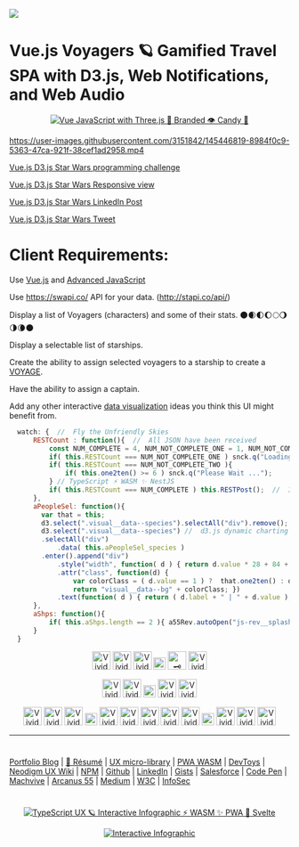 ![](https://cdn.rawgit.com/sindresorhus/awesome/d7305f38d29fed78fa85652e3a63e154dd8e8829/media/badge.svg)

# Vue.js Voyagers 🪐 Gamified Travel SPA with D3.js, Web Notifications, and Web Audio

<p align="center">
  <a target="_blank" href="https://neodigm.github.io/vue_voyagers/index.html">
  <img src="https://neodigm.github.io/vue_voyagers/vuejs_space_travel_app.png" title="Vue JavaScript with Three.js 🍰 Branded 👁️ Candy 🎨">
  </a>
</p>

https://user-images.githubusercontent.com/3151842/145446819-8984f0c9-5363-47ca-921f-38cef1ad2958.mp4


[Vue.js D3.js Star Wars programming challenge](https://neodigm.github.io/vue_voyagers/index.html) 

[Vue.js D3.js Star Wars Responsive view](https://www.thescottkrause.com/utils/neodigm55-mobile-resizer/?vp=m&uri=https://neodigm.github.io/vue_voyagers/index.html) 

[Vue.js D3.js Star Wars LinkedIn Post](https://www.linkedin.com/feed/update/urn:li:activity:6533433750137778176)

[Vue.js D3.js Star Wars Tweet](https://twitter.com/hashtag/neodigm24?src=hash&amp;ref_src=twsrc%5Etfw)

# Client Requirements:

Use [Vue.js](https://www.thescottkrause.com/emerging_tech/curated-vue-typescript/) and [Advanced JavaScript](https://www.thescottkrause.com/tags/javascript/)

Use https://swapi.co/ API for your data.  (http://stapi.co/api/)

Display a list of Voyagers (characters) and some of their stats. 🌑🌒🌓🌔🌕🌖🌗🌘🌑 

Display a selectable list of starships.

Create the ability to assign selected voyagers to a starship to create a [VOYAGE](https://neodigm.github.io/Next-Generation-Storefront-NGS/NGS_VUE_UML_Scott_C_Krause_2020.pdf).

Have the ability to assign a captain.

Add any other interactive [data visualization](https://www.thescottkrause.com/emerging_tech/cytoscape_dataviz_skills/) ideas you think this UI might benefit from.

```javascript
  watch: {  //  Fly the Unfriendly Skies
      RESTCount : function(){  //  All JSON have been received
          const NUM_COMPLETE = 4, NUM_NOT_COMPLETE_ONE = 1, NUM_NOT_COMPLETE_TWO = 2;
          if( this.RESTCount === NUM_NOT_COMPLETE_ONE ) snck.q("Loading ...");
          if( this.RESTCount === NUM_NOT_COMPLETE_TWO ){
              if( this.one2ten() >= 6 ) snck.q("Please Wait ...");
          } // TypeScript ⚡ WASM ✨ NestJS
          if( this.RESTCount === NUM_COMPLETE ) this.RESTPost();  //  Init Sort and Gen Rank
      },
      aPeopleSel: function(){
        var that = this;
        d3.select(".visual__data--species").selectAll("div").remove(); // Change color by value, rnd if 1
        d3.select(".visual__data--species") //  d3.js dynamic charting (d3js.org) (http://circos.ca/)
        .selectAll("div")
            .data( this.aPeopleSel_species )
        .enter().append("div")
            .style("width", function( d ) { return d.value * 28 + 84 + "px"; })
            .attr("class", function(d) { 
                var colorClass = ( d.value == 1 ) ?  that.one2ten() : d.value;
                return "visual__data--bg" + colorClass; })
            .text(function( d ) { return ( d.label + " | " + d.value ); });
      },
      aShps: function(){
          if( this.aShps.length == 2 ){ a55Rev.autoOpen("js-rev__splash--id"); }
      }
  }
```

<p align="center">
<img src="https://neodigm.github.io/vivid_vector_alphabet/wasm/vvv.svg" width="33" alt="Vivid Vector Skullduggery">
<img src="https://neodigm.github.io/vivid_vector_alphabet/wasm/vvu.svg" width="33" alt="Vivid Vector Skullduggery">
<img src="https://neodigm.github.io/vivid_vector_alphabet/wasm/vve.svg" width="33" alt="Vivid 🌑🌒🌓🌔🌕🌖🌗🌘🌑 Skullduggery">
<img src="https://neodigm.github.io/vivid_vector_alphabet/wasm/vvperiod.svg" width="22" alt="Vivid Vector Skullduggery">
<img src="https://neodigm.github.io/vivid_vector_alphabet/wasm/vvj.svg" width="33" alt="🗝️ Flux Capacitor (WebAssembly 🐹 GoLang)🪐 Skullduggery">
<img src="https://neodigm.github.io/vivid_vector_alphabet/wasm/vvs.svg" width="33" alt="Vivid Vector Skullduggery">
</p>
<p align="center">
<img src="https://neodigm.github.io/vivid_vector_alphabet/wasm/vvd.svg" width="33" alt="Vivid Vector Skullduggery">
<img src="https://neodigm.github.io/vivid_vector_alphabet/wasm/vv3.svg" width="33" alt="Vivid 🗝️ WebAssembly 🐹 GoLang 🪐 Skullduggery">
<img src="https://neodigm.github.io/vivid_vector_alphabet/wasm/vvperiod.svg" width="22" alt="Vivid Vector Skulduggery">
<img src="https://neodigm.github.io/vivid_vector_alphabet/wasm/vvj.svg" width="33" alt="Vivid Vector Skulduggery">
<img src="https://neodigm.github.io/vivid_vector_alphabet/wasm/vvs.svg" width="33" alt="Vivid Vector Skulduggery">
</p>
<p align="center">
<img src="https://neodigm.github.io/vivid_vector_alphabet/wasm/vvw.svg" width="33" alt="Vivid 🗝️ Flux Capacitor 🪐 Skullduggery">
<img src="https://neodigm.github.io/vivid_vector_alphabet/wasm/vve.svg" width="33" alt="Vivid Vector Skullduggery Chicago">
<img src="https://neodigm.github.io/vivid_vector_alphabet/wasm/vvb.svg" width="33" alt="Vivid Vector Skullduggery">
<img src="https://neodigm.github.io/vivid_vector_alphabet/wasm/vvspace.svg" width="22" alt="Vivid Vector Skullduggery">
<img src="https://neodigm.github.io/vivid_vector_alphabet/wasm/vva.svg" width="33" alt="Vivid Vector Skullduggery">
<img src="https://neodigm.github.io/vivid_vector_alphabet/wasm/vvu.svg" width="33" alt="Vivid 🌑🌒🌓🌔🌕🌖🌗🌘🌑 Skullduggery">
<img src="https://neodigm.github.io/vivid_vector_alphabet/wasm/vvd.svg" width="33" alt="Vivid Vector Skullduggery">
<img src="https://neodigm.github.io/vivid_vector_alphabet/wasm/vvi.svg" width="33" alt="Vivid Vector Skullduggery">
<img src="https://neodigm.github.io/vivid_vector_alphabet/wasm/vvo.svg" width="33" alt="Vivid Vector Skullduggery">
<img src="https://neodigm.github.io/vivid_vector_alphabet/wasm/vvspace.svg" width="22" alt="Vivid Vector Skullduggery">
<img src="https://neodigm.github.io/vivid_vector_alphabet/wasm/vva.svg" width="33" alt="Vivid Vector Skullduggery">
<img src="https://neodigm.github.io/vivid_vector_alphabet/wasm/vvp.svg" width="33" alt="Vivid Vector Skullduggery">
<img src="https://neodigm.github.io/vivid_vector_alphabet/wasm/vvi.svg" width="33" alt="Vivid Vector 🌑🌒🌓🌔🌕🌖🌗🌘🌑">
</p>

---
#
[Portfolio Blog](https://www.theScottKrause.com) |
[🦄 Résumé](https://thescottkrause.com/Arcanus_Scott_C_Krause_2023.pdf) |
[UX micro-library](https://thescottkrause.com/emerging_tech/neodigm55_ux_library/) |
[PWA WASM](https://www.thescottkrause.com/emerging_tech/curated-pwa-links/) |
[DevToys](https://www.thescottkrause.com/devtoys/) |
[Neodigm UX Wiki](https://github.com/arcanus55/neodigm55/wiki/Cheat-Sheet) | 
[NPM](https://www.npmjs.com/~neodigm) |
[Github](https://github.com/neodigm) |
[LinkedIn](https://www.linkedin.com/in/neodigm555/) |
[Gists](https://gist.github.com/neodigm?direction=asc&sort=created) |
[Salesforce](https://trailblazer.me/id/skrause) |
[Code Pen](https://codepen.io/neodigm24) |
[Machvive](https://www.machfivemarketing.com/accelerators/google_analytics_ga4_migration/) |
[Arcanus 55](https://www.arcanus55.com/?trusted55=A55PV2) |
[Medium](https://medium.com/@neo5ive/accessibility-%EF%B8%8F-ecommerce-552d4d35cd66) |
[W3C](https://www.w3.org/users/123844) |
[InfoSec](https://arcanus55.medium.com/offline-vs-cloud-password-managers-51b1fbebe301)
#
<p align="center">
	  <a target="_blank" href="https://www.thescottkrause.com/emerging_tech/cytoscape_dataviz_skills/">
	  	<img src="https://neodigm.github.io/brand_logo_graphic_design/fantastic/discerning/22.webp" alt="TypeScript UX 🪐 Interactive Infographic ⚡ WASM ✨ PWA 🍭 Svelte">
	  </a>
</p>

<p align="center">
  <a target="_blank" href="https://www.thescottkrause.com">
    <img src="https://neodigm.github.io/pan-fried-monkey-fisticuffs/thescottkrause_contact_card.png" title="UX PWA TypeScript ⚡ WASM ✨ Vue.js 🍭 ThreeJS" alt="Interactive Infographic">
  </a>
</p>
